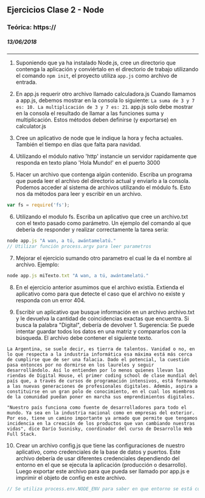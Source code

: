 ## Ejercicios Clase 2 - Node
### Teórica: https://
##### 13/06/2018

---

1. Suponiendo que ya ha instalado Node.js, cree un directorio  que contenga la aplicación y conviértalo en el directorio de trabajo utilizando el comando `npm init`, el proyecto utiliza `app.js` como archivo de entrada.

2. En app.js requerir otro archivo llamado calculadora.js Cuando llamamos a app.js, debemos mostrar en la consola lo siguiente: `La suma de 3 y 7 es: 10. La multiplicación de 3 y 7 es: 21`. app.js solo debe mostrar en la consola el resultado de llamar a las funciones suma y multiplicación. Estos métodos deben definirse (y exportarse) en calculator.js 

3. Cree un aplicativo de node que le indique la hora y fecha actuales. También el tiempo en días que falta para navidad.

4. Utilizando el módulo nativo 'http' instancie un servidor rapidamente que responda en texto plano 'Hola Mundo!' en el puerto 3000

5. Hacer un archivo que contenga algún contenido. Escriba un programa que pueda leer el archivo del directorio actual y enviarlo a la consola. Podemos acceder al sistema de archivos utilizando el módulo fs. Esto nos da métodos para leer y escribir en un archivo. 
```js
var fs = require('fs');
```

6. Utilizando el modulo fs. Escriba un aplicativo que cree un archivo.txt con el texto pasado como parámetro. Un ejemplo del comando al que debería de responder y realizar correctamente la tarea sería:
```js
node app.js "A wan, a tú, awántamelatú."
// Utilizar función process.argv para leer parametros
```

7. Mejorar el ejercicio sumando otro parametro el cual le da el nombre al archivo. Ejemplo:
```js
node app.js miTexto.txt "A wan, a tú, awántamelatú."
```

8. En el ejercicio anterior asumimos que el archivo existía. Extienda el aplicativo como para que detecte el caso que el archivo no existe y responda con un error 404.

9.  Escribir un aplicativo que busque información en un archivo archivo.txt y le devuelva la cantidad de coincidencias exactas que encuentra. Si busca la palabra "Digital", debería de devolver 1. Sugerencia: Se puede intentar guardar todos los datos en una matriz y compararlos con la búsqueda. El archivo debe contener el siguiente texto.
```
La Argentina, se suele decir, es tierra de talentos. Vanidad o no, en lo que respecta a la industria informática esa máxima está más cerca de cumplirse que de ser una falacia. Dado el potencial, la cuestión pasa entonces por no dormirse en los laureles y seguir desarrollándolo. Así lo entienden por lo menos quienes llevan las riendas de Digital House, el primer coding school de clase mundial del país que, a través de cursos de programación intensivos, está formando a las nuevas generaciones de profesionales digitales. Además, aspira a constituirse en un gran polo de conocimiento, en el cual los miembros de la comunidad puedan poner en marcha sus emprendimientos digitales.

"Nuestro país funciona como fuente de desarrolladores para todo el mundo. Ya sea en la industria nacional como en empresas del exterior. Por eso, tiene un camino importante ya armado que permite que tengamos incidencia en la creación de los productos que van cambiando nuestras vidas", dice Darío Susnisky, coordinador del curso de Desarrollo Web Full Stack.
```

10.  Crear un archivo config.js que tiene las configuraciones de nuestro aplicativo, como credenciales de la base de datos y puertos. Este archivo debería de usar diferentes credenciales dependiendo del entorno en el que se ejecuta la aplicación (producción o desarrollo). Luego exportar este archivo para que pueda ser llamado por app.js e imprimir el objeto de config en este archivo.
```js
// Se utiliza process.env.NODE_ENV para saber en que entorno se está corriendo el aplicativo
```